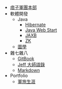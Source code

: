 * [痞子軍團本部](README.md)
* 軟體開發
	* Java
		* [Hibernate](SD/Java/Hibernate.md)
		* [Java Web Start](SD/Java/JavaWebStart.md)
		* [JAXB](SD/Java/JAXB.md)
		* [ZK](SD/Java/ZK.md)
	* [圖學](SD/graphics.md)
* 雜七雜八
	* [GitBook](misc/GitBook.md)
	* [Jeff 大師語錄](misc/Jeff.md)
	* [Markdown](misc/markdown.md)
* Portfolio
	* [軍旅生涯](portfolio/military.md)